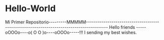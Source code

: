 Hello-World
===========

Mi Primer Repositorio---------MMMMM-----------------------------------------------------------------------------------------
Hello friends -----oOOOo----o( O O )o----oOOOo-----!!! I sending my best wishes.                             
